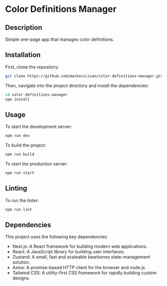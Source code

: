 # Color Definitions Manager

## Description

Simple one-page app that manages color definitions.

## Installation

First, clone the repository:

```bash
git clone https://github.com/markovicivan/color-definitions-manager.git
```

Then, navigate into the project directory and install the dependencies:

```bash
cd color-definitions-manager
npm install
```
## Usage

To start the development server:

```bash
npm run dev
```

To build the project:

```bash 
npm run build
```

To start the production server:

```bash
npm run start
```

## Linting

To run the linter:

```bash
npm run lint
```


## Dependencies

This project uses the following key dependencies:  
 - Next.js: A React framework for building modern web applications.
 - React: A JavaScript library for building user interfaces.
 - Zustand: A small, fast and scaleable bearbones state-management solution.
 - Axios: A promise-based HTTP client for the browser and node.js.
 - Tailwind CSS: A utility-first CSS framework for rapidly building custom designs.